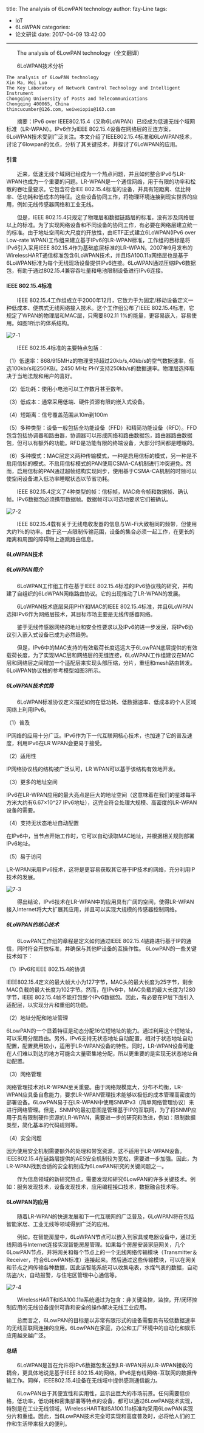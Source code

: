 title: The analysis of 6LowPAN technology
author: fzy-Line
tags:
  - IoT
  - 6LoWPAN
categories:
  - 论文研读
date: 2017-04-09 13:42:00
---

　　The analysis of 6LowPAN technology（全文翻译）

　　6LoWPAN技术分析

<!--more-->


```
The analysis of 6LowPAN technology
Xin Ma, Wei Luo
The Key Laboratory of Network Control Technology and Intelligent Instrument
Chongqing University of Posts and Telecommunications
Chongqing 400065, China
thincucumber@126.com, weiweiopiu@163.com
```

　　摘要：IPv6 over IEEE802.15.4（又称6LoWPAN）已经成为低速无线个域网标准（LR-WPAN）。IPv6作为IEEE 802.15.4设备在网络层的互连方案，6LoWPAN技术受到广泛关注。本文介绍了IEEE802.15.4标准和6LoWPAN技术，讨论了6lowpan的优点，分析了其关键技术，并探讨了6LoWPAN的应用。

#### 引言

　　近来，低速无线个域网已经成为一个热点问题，并且如何整合IPv6与LR-WPAN也成为一个重要的问题。LR-WPAN是一个通信网络，用于有限的功率和松散的吞吐量要求。它包含符合IEE 802.15.4标准的设备，并具有短距离、低比特率、低功耗和低成本的特征。这些设备协同工作，将物理环境连接到现实世界的应用，例如无线传感器网络和工业无线。

　　但是，IEEE 802.15.4只规定了物理层和数据链路层的标准，没有涉及网络层以上的标准。为了实现网络设备和不同设备的协同工作，有必要在网络层建立统一的标准。由于地址空间和大尺度的开放性，由IETF正式建立6LoWPAN(IPv6 over Low-rate WPAN)工作组来建立基于IPv6的LR-WPAN标准，工作组的目标是将IPv6引入采用IEEE 802.15.4作为基础底层标准的LR-WPAN。2007年9月发布的WirelessHART通信标准包含6LoWPAN技术，并且ISA100.11a网络层也是基于6LoWPAN标准为每个无线现场设备提供IPv6连接。6LoWPAN通过压缩IPv6数据包，有助于通过802.15.4兼容吞吐量和电池限制设备进行IPv6连接。

#### IEEE 802.15.4标准

　　IEEE 802.15.4工作组成立于2000年12月，它致力于为固定/移动设备定义一种低成本、便携式无线网络接入技术。这个工作组公布了IEEE 802.15.4标准，它规定了WPAN的物理层和MAC层，只需要802.11 1%的能量，更容易嵌入，容易使用。如图1所示的体系结构。

![7-1](http://ohe7ixo05.bkt.clouddn.com/2017/4/7-1.png)

　　IEEE 802.15.4标准的主要特点包括：

（1）低速率：868/915MHz的物理支持超过20kb/s,40kb/s的空气数据速率，任选100kb/s和250KB/。2450 MHz PHY支持250kb/s的数据速率。物理层选择取决于当地法规和用户的喜好。

（2）低功耗：使用小电池可以工作数月甚至数年。

（3）低成本：通常采用低端、硬件资源有限的嵌入式设备。

（4）短距离：信号覆盖范围从10m到100m

（5）多种类型：设备一般包括全功能设备（FFD）和精简功能设备（RFD）。FFD包含包括协调器和路由器，协调器可以形成网络和路由数据包，路由器路由数据包，但可以有额外的功能。RFD是功能有限的终端设备，大部分时间都是睡眠的。

（6）多种模式：MAC层定义两种传输模式，一种是启用信标的模式，另一种是不启用信标的模式。不启用信标模式的PAN使用CSMA-CA机制进行冲突避免。然而，启用信标的PAN通过超帧结构实现同步，使用基于CSMA-CA机制的时隙可以使空闲设备进入低功率睡眠状态以节省功耗。

　　IEEE 802.15.4定义了4种类型的帧：信标帧，MAC命令帧和数据帧、确认帧。IPv6数据包必须携带数据帧。数据帧可以可选地要求它们被确认。

![7-2](http://ohe7ixo05.bkt.clouddn.com/2017/4/7-2.png)

　　IEEE 802.15.4载有关于无线电收发器的信息与Wi-Fi大致相同的频带，但使用大约1％的功率。由于这一点限制传输范围，设备的集合必须一起工作，在更长的距离和周围的障碍物上逐跳路由信息。

#### 6LoWPAN技术

##### 6LoWPAN简介

　　6LoWPAN工作组工作在基于IEEE 802.15.4标准的IPv6协议栈的研究，并构建了自组织的6LoWPAN网络路由协议。它的出现推动了LR-WPAN的发展。

　　6LoWPAN技术底层采用PHY和MAC的IEEE 802.15.4标准，并且6LoWPAN选择IPv6作为网络层技术，其目标市场主要是无线传感器网络。

　　鉴于无线传感器网络的地址和安全性要求以及IPv6的进一步发展，将IPv6协议引入嵌入式设备已成为必然趋势。

　　但是，IPv6中的MAC支持的有效载荷长度远远大于6LowPAN底层提供的有效载荷长度，为了实现MAC层和网络层的无缝连接，6LoWPAN工作组建议在MAC层和网络层之间增加一个适配层来实现头部压缩，分片，重组和mesh路由转发。6LoWPAN协议栈的参考模型如图3所示。

##### 6LoWPAN技术优势

　　6LoWPAN标准协议定义描述如何在低功耗、低数据速率、低成本的个人区域网络上利用IPv6。

（1）普及

IP网络的应用十分广泛。IPv6作为下一代互联网核心技术，也加速了它的普及速度，利用IPv6在LR WPAN会更易于接受。

（2）适用性

IP网络协议栈的结构被广泛认可，LR WPAN可以基于该结构有效地开发。

（3）更多的地址空间

IPv6在LR-WPAN应用的最大亮点是巨大的地址空间（这意味着在我们的星球每平方米大约有6.67×10^27 IPv6地址），这完全符合处理大规模、高密度的LR-WPAN设备的需要。

（4）支持无状态地址自动配置

在IPv6中，当节点开始工作时，它可以自动读取MAC地址，并根据相关规则部署IPv6地址。

（5）易于访问

LR-WPAN采用IPv6技术，这将是更容易获取其它基于IP技术的网络，充分利用IP技术的发展。

![7-3](http://ohe7ixo05.bkt.clouddn.com/2017/4/7-3.png)

　　得出结论，IPv6技术在LR-WPAN中的应用具有广阔的空间，使得LR-WPAN接入Internet将大大扩展其应用，并且可以实现大规模的传感器控制网络。

##### 6LoWPAN的核心技术

　　6LowPAN工作组的章程是定义如何通过IEEE 802.15.4链路进行基于IP的通信，同时符合开放标准，并确保与其他IP设备的互操作性。 6LowPAN的一些关键技术如下：

（1）IPv6和IEEE 802.15.4的协调

IEEE802.15.4定义的最大帧大小为127字节，MAC头的最大长度为25字节，剩余MAC负载的最大长度为102字节。然而，在IPv6中，MAC负载的最大长度为1280字节，IEEE 802.15.4帧不能打包整个IPv6数据包。因此，有必要在IP层下面引入适配层，以实现分片和重组的功能。

（2）地址分配和地址管理

6LowPAN的一个显着特征是动态分配16位短地址的能力。通过利用这个短地址，可以采用分层路由。另外，IPv6支持无状态地址自动配置，相对于状态地址自动配置，配置费用较小，适用于LR-WPAN设备的特性。同时，LR-WPAN设备可能在人们难以到达的地方可能会大量密集地分配，所以更重要的是实现无状态地址自动配置。

（3）网络管理

网络管理技术对LR-WPAN至关重要。由于网络规模庞大，分布不均衡，LR-WPAN应具备自愈能力，要求LR-WPAN管理技术能够以极低的成本管理高密度的部署设备。6LowPAN易于在LR-WPAN中使用SNMPv3（简单网络管理协议）来进行网络管理。但是，SNMP的最初意图是管理基于IP的互联网，为了将SNMP应用于具有限制硬件资源的LR-WPAN，需要进一步的研究和改进，例如：限制数据类型，简化基本的代码规则等。

（4）安全问题

因为使用安全机制需要额外的处理和带宽资源，这不适用于LR-WPAN设备。 IEEE802.15.4在链路层提供的AES安全机制较为宽松，需要进一步加强。因此，为LR-WPAN找到合适的安全机制成为6LowPAN研究的关键问题之一。

　　作为信息领域的新研究热点，需要发现和研究6LowPAN的许多关键技术。例如：服务发现技术，设备发现技术，应用编程接口技术，数据融合技术等。

#### 6LoWPAN的应用

　　随着LR-WPAN的快速发展和下一代互联网的广泛普及，6LoWPAN将在包括智能家居、工业无线等领域得到广泛的应用。

　　例如，在智能房屋中，6LoWPAN节点可以嵌入到家具或电器设备中，通过无线网络与Internet连接实现智能房屋管理。如果每个房屋安装家庭网关，几个6LowPAN节点，并将网关和每个节点上的一个无线网络传输模块（Transmitter＆Receiver，符合6LowPAN标准）连接起来。然后通过这些传输模块，可以在网关和节点之间传输各种数据，因此该智能系统可以收集电表，水煤气表的数据，自动防盗/火，自动报警，与住宅区管理中心通信等。

![7-4](http://ohe7ixo05.bkt.clouddn.com/2017/4/7-4.png)

　　WirelessHART和ISA100.11a系统通过为包含：非关键监控，监控，开/闭环控制应用的无线设备提供可靠和安全的操作解决无线工业应用。

　　总而言之，6LowPAN的目标是以非常有限形式的设备需要具有较低数据速率的无线互联网连接的应用。6LowPAN在家庭，办公和工厂环境中的自动化和娱乐应用越来越广泛。

#### 总结

　　6LoWPAN是旨在允许将IPv6数据包发送到LR-WPAN并从LR-WPAN接收的耦合，更具体地说是基于IEEE 802.15.4的网络。IPv6是有线网络-互联网的数据传输工作。同样，IEEE802.15.4设备在无线域中提供感测通信能力。

　　6LowPAN由于其便宜性和实用性，显示出巨大的市场前景。任何需要低价格，低功率，低功耗和密集部署等特点的设备，都可以通过6LowPAN技术实现，特别是在工业无线领域，WirelessHART和ISA100.11a标准均采用6LowPAN实现分片和重组。因此，当6LowPAN技术完全可实现和高度普及时，必将给人们的工作和生活带来极大的便利。